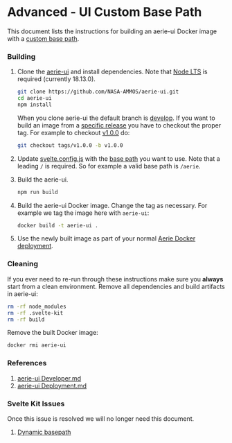 # Advanced - UI Custom Base Path

This document lists the instructions for building an aerie-ui Docker image with a [custom base path](https://kit.svelte.dev/docs/configuration#paths).

### Building

1. Clone the [aerie-ui](https://github.com/NASA-AMMOS/aerie-ui) and install dependencies. Note that [Node LTS](https://nodejs.org/) is required (currently 18.13.0).

   ```sh
   git clone https://github.com/NASA-AMMOS/aerie-ui.git
   cd aerie-ui
   npm install
   ```

   When you clone aerie-ui the default branch is [develop](https://github.com/NASA-AMMOS/aerie-ui/tree/develop). If you want to build an image from a [specific release](https://github.com/NASA-AMMOS/aerie-ui/releases) you have to checkout the proper tag. For example to checkout [v1.0.0](https://github.com/NASA-AMMOS/aerie-ui/releases/tag/v1.0.0) do:

   ```sh
   git checkout tags/v1.0.0 -b v1.0.0
   ```

2. Update [svelte.config.js](https://github.com/NASA-AMMOS/aerie-ui/blob/develop/svelte.config.js) with the [base path](https://github.com/NASA-AMMOS/aerie-ui/blob/develop/svelte.config.js#L9) you want to use. Note that a leading `/` is required. So for example a valid base path is `/aerie`.

3. Build the aerie-ui.

   ```sh
   npm run build
   ```

4. Build the aerie-ui Docker image. Change the tag as necessary. For example we tag the image here with `aerie-ui`:

   ```sh
   docker build -t aerie-ui .
   ```

5. Use the newly built image as part of your normal [Aerie Docker deployment](https://github.com/NASA-AMMOS/aerie/blob/develop/deployment/docker-compose.yml#L132).

### Cleaning

If you ever need to re-run through these instructions make sure you **always** start from a clean environment. Remove all dependencies and build artifacts in aerie-ui:

```sh
rm -rf node_modules
rm -rf .svelte-kit
rm -rf build
```

Remove the built Docker image:

```sh
docker rmi aerie-ui
```

### References

1. [aerie-ui Developer.md](https://github.com/NASA-AMMOS/aerie-ui/blob/develop/docs/DEVELOPER.md)
1. [aerie-ui Deployment.md](https://github.com/NASA-AMMOS/aerie-ui/blob/develop/docs/DEPLOYMENT.md)

### Svelte Kit Issues

Once this issue is resolved we will no longer need this document.

1. [Dynamic basepath](https://github.com/sveltejs/kit/issues/595)

